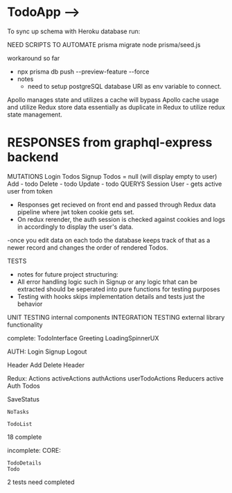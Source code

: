 # TodoApp -->

To sync up schema with Heroku database run: 

NEED SCRIPTS TO AUTOMATE
  prisma migrate
  node prisma/seed.js

workaround so far
- npx prisma db push --preview-feature --force 
- notes
  - need to setup postgreSQL database URI as env variable to connect.

Apollo manages state and utilizes a cache
  will bypass Apollo cache usage and utilize Redux
  store data essentially as duplicate in Redux to utilize redux state management.

# RESPONSES from graphql-express backend
MUTATIONS
  Login
    Todos
  Signup
    Todos = null (will display empty to user)
  Add - todo
  Delete - todo
  Update - todo
QUERYS
  Session
    User - gets active user from token

- Responses get recieved on front end and passed through Redux data pipeline where jwt token cookie gets set. 
- On redux rerender, the auth session is checked against cookies and logs in accordingly to display the user's data.

-once you edit data on each todo the database keeps track of that as a newer record and changes the order of rendered Todos.


TESTS
- notes for future project structuring:
- All error handling logic such in Signup or any logic trhat can be extracted should be seperated into pure functions for testing purposes
- Testing with hooks skips implementation details and tests just the behavior

UNIT TESTING internal components
INTEGRATION TESTING external library functionality

complete:
  TodoInterface
  Greeting
  LoadingSpinnerUX

AUTH:
  Login
  Signup
  Logout

  Header
    Add
    Delete
    Header

Redux:
  Actions
    activeActions
    authActions
    userTodoActions
  Reducers
    active
    Auth
    Todos

  SaveStatus

    NoTasks

    TodoList

18 complete

incomplete:
CORE:


    TodoDetails
    Todo


2 tests need completed